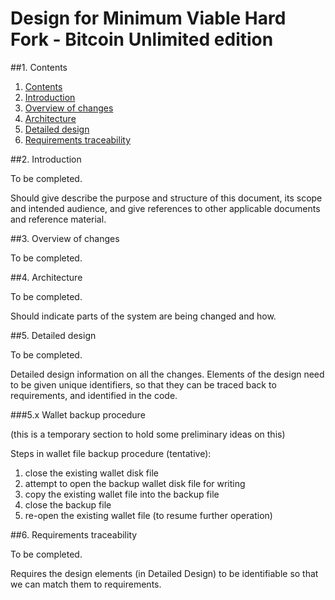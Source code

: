 # Design for Minimum Viable Hard Fork - Bitcoin Unlimited edition

##1. Contents <a id="1-contents"></a>

1. [Contents](#1-contents)
2. [Introduction](#2-introduction)
3. [Overview of changes](#3-overview)
4. [Architecture](#4-architecture)
5. [Detailed design](#5-detailed-design)
6. [Requirements traceability](#6-req-traceability)

##2. Introduction <a id="2-introduction"></a>

To be completed.

Should give describe the purpose and structure of this document,
its scope and intended audience, and give references to other applicable
documents and reference material.

##3. Overview of changes <a id="3-overview"></a>

To be completed.

##4. Architecture <a id="4-architecture"></a>

To be completed.

Should indicate parts of the system are being changed and how.

##5. Detailed design <a id="5-detailed-design"></a>

To be completed.

Detailed design information on all the changes.
Elements of the design need to be given unique identifiers, so that they
can be traced back to requirements, and identified in the code.

###5.x Wallet backup procedure

(this is a temporary section to hold some preliminary ideas on this)

Steps in wallet file backup procedure (tentative):
  1. close the existing wallet disk file
  2. attempt to open the backup wallet disk file for writing
  3. copy the existing wallet file into the backup file
  4. close the backup file
  5. re-open the existing wallet file (to resume further operation)

##6. Requirements traceability <a id="6-req-traceability"></a>

To be completed.

Requires the design elements (in Detailed Design) to be identifiable so
that we can match them to requirements.

